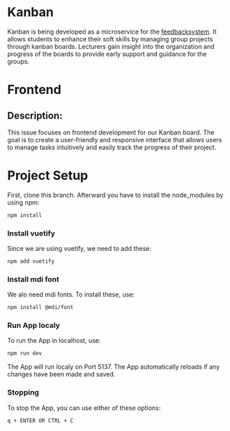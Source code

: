 # Kanban

Kanban is being developed as a microservice for the [feedbacksystem](https://github.com/thm-mni-ii/feedbacksystem). It allows students to enhance their soft skills by managing group projects through kanban boards. Lecturers gain insight into the organization and progress of the boards to provide early support and guidance for the groups. 


# Frontend

## Description:
This issue focuses on frontend development for our Kanban board. The goal is to create a user-friendly and responsive interface that allows users to manage tasks intuitively and easily track the progress of their project.

# Project Setup

First, clone this branch. 
Afterward you have to install the node_modules by using npm:

```sh
npm install
```

### Install vuetify
Since we are using vuetify, we need to add these:

```sh
npm add vuetify
```

### Install mdi font
We alo need mdi fonts. To install these, use:
```sh
npm install @mdi/font
```

### Run App localy
To run the App in localhost, use:

```sh
npm run dev
```
The App will run localy on Port 5137. The App automatically reloads if any changes have been made and saved.

### Stopping
To stop the App, you can use either of these options:

```sh  
q + ENTER OR CTRL + C
```

